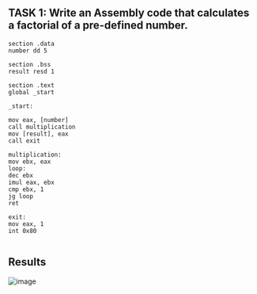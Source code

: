 ## TASK 1: Write an Assembly code that calculates a factorial of a pre-defined number.
```
section .data
number dd 5

section .bss
result resd 1

section .text
global _start

_start:

mov eax, [number]
call multiplication
mov [result], eax
call exit

multiplication:
mov ebx, eax
loop:
dec ebx
imul eax, ebx
cmp ebx, 1
jg loop
ret

exit:
mov eax, 1
int 0x80


```
## Results
![image](https://github.com/user-attachments/assets/ecd45f1f-e7d6-4be7-9031-ba52e01030be)
